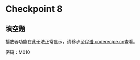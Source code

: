 Checkpoint 8
====
填空题
----

<cr type="player" parameters="XMzg1Njc0NTAwOA=="><notice>播放器功能在此无法正常显示，请移步至[程谱 coderecipe.cn](https://coderecipe.cn/learn/1)查看。</notice></cr>

密码：M010
